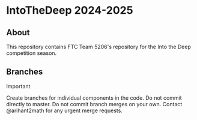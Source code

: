# IntoTheDeep 2024-2025

## About


This repository contains FTC Team 5206's repository for the Into the Deep competition season.

## Branches
> [!IMPORTANT]
> Create branches for individual components in the code. Do not commit directly to master. Do not commit branch merges on your own.
> Contact @arihant2math for any urgent merge requests.
